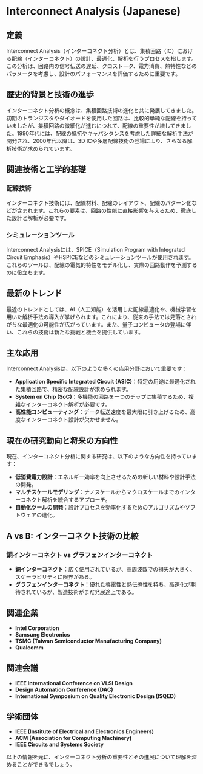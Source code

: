 # Interconnect Analysis (Japanese)

## 定義

Interconnect Analysis（インターコネクト分析）とは、集積回路（IC）における配線（インターコネクト）の設計、最適化、解析を行うプロセスを指します。この分析は、回路内の信号伝送の遅延、クロストーク、電力消費、熱特性などのパラメータを考慮し、設計のパフォーマンスを評価するために重要です。

## 歴史的背景と技術の進歩

インターコネクト分析の概念は、集積回路技術の進化と共に発展してきました。初期のトランジスタやダイオードを使用した回路は、比較的単純な配線を持っていましたが、集積回路の微細化が進むにつれて、配線の重要性が増してきました。1990年代には、配線の抵抗やキャパシタンスを考慮した詳細な解析手法が開発され、2000年代以降は、3D ICや多層配線技術の登場により、さらなる解析技術が求められています。

## 関連技術と工学的基礎

### 配線技術

インターコネクト技術には、配線材料、配線のレイアウト、配線のパターン化などが含まれます。これらの要素は、回路の性能に直接影響を与えるため、徹底した設計と解析が必要です。

### シミュレーションツール

Interconnect Analysisには、SPICE（Simulation Program with Integrated Circuit Emphasis）やHSPICEなどのシミュレーションツールが使用されます。これらのツールは、配線の電気的特性をモデル化し、実際の回路動作を予測するのに役立ちます。

## 最新のトレンド

最近のトレンドとしては、AI（人工知能）を活用した配線最適化や、機械学習を用いた解析手法の導入が挙げられます。これにより、従来の手法では見落とされがちな最適化の可能性が広がっています。また、量子コンピュータの登場に伴い、これらの技術は新たな挑戦と機会を提供しています。

## 主な応用

Interconnect Analysisは、以下のような多くの応用分野において重要です：

- **Application Specific Integrated Circuit (ASIC)**：特定の用途に最適化された集積回路で、精密な配線設計が求められます。
- **System on Chip (SoC)**：多機能の回路を一つのチップに集積するため、複雑なインターコネクト解析が必要です。
- **高性能コンピューティング**：データ転送速度を最大限に引き上げるため、高度なインターコネクト設計が欠かせません。

## 現在の研究動向と将来の方向性

現在、インターコネクト分析に関する研究は、以下のような方向性を持っています：

- **低消費電力設計**：エネルギー効率を向上させるための新しい材料や設計手法の開発。
- **マルチスケールモデリング**：ナノスケールからマクロスケールまでのインターコネクト解析を統合するアプローチ。
- **自動化ツールの開発**：設計プロセスを効率化するためのアルゴリズムやソフトウェアの進化。

## A vs B: インターコネクト技術の比較

### 銅インターコネクト vs グラフェンインターコネクト

- **銅インターコネクト**：広く使用されているが、高周波数での損失が大きく、スケーラビリティに限界がある。
- **グラフェンインターコネクト**：優れた導電性と熱伝導性を持ち、高速化が期待されているが、製造技術がまだ発展途上である。

## 関連企業

- **Intel Corporation**
- **Samsung Electronics**
- **TSMC (Taiwan Semiconductor Manufacturing Company)**
- **Qualcomm**

## 関連会議

- **IEEE International Conference on VLSI Design**
- **Design Automation Conference (DAC)**
- **International Symposium on Quality Electronic Design (ISQED)**

## 学術団体

- **IEEE (Institute of Electrical and Electronics Engineers)**
- **ACM (Association for Computing Machinery)**
- **IEEE Circuits and Systems Society**

以上の情報を元に、インターコネクト分析の重要性とその進展について理解を深めることができるでしょう。